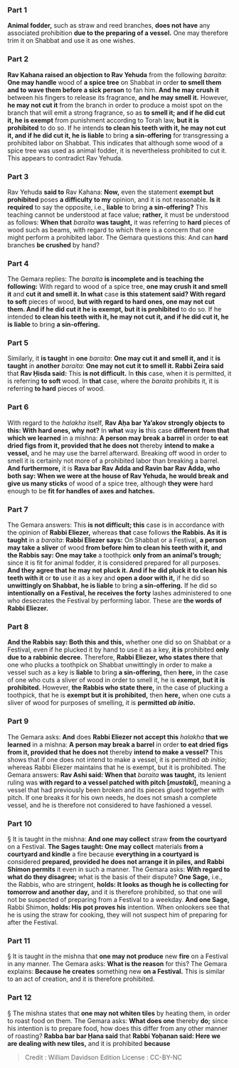 
### Part 1
<b>Animal fodder,</b> such as straw and reed branches, <b>does not have</b> any associated prohibition <b>due to the preparing of a vessel.</b> One may therefore trim it on Shabbat and use it as one wishes.

### Part 2
<b>Rav Kahana raised an objection to Rav Yehuda</b> from the following <i>baraita</i>: <b>One may handle</b> wood of <b>a spice tree</b> on Shabbat in order <b>to smell them and to wave them before a sick person</b> to fan him. <b>And he may crush it</b> between his fingers to release its fragrance, <b>and he may smell it.</b> However, <b>he may not cut it</b> from the branch in order to produce a moist spot on the branch that will emit a strong fragrance, so as <b>to smell it; and if he did cut it, he is exempt</b> from punishment according to Torah law, <b>but it is prohibited</b> to do so. If he intends <b>to clean his teeth with it, he may not cut it, and if he did cut it, he is liable</b> to bring <b>a sin-offering</b> for transgressing a prohibited labor on Shabbat. This indicates that although some wood of a spice tree was used as animal fodder, it is nevertheless prohibited to cut it. This appears to contradict Rav Yehuda.

### Part 3
Rav Yehuda <b>said to</b> Rav Kahana: <b>Now,</b> even the statement <b>exempt but prohibited</b> poses <b>a difficulty to my</b> opinion, and it is not reasonable. <b>Is it required</b> to say the opposite, i.e., <b>liable</b> to bring <b>a sin-offering?</b> This teaching cannot be understood at face value; <b>rather,</b> it must be understood as follows: <b>When that</b> <i>baraita</i> <b>was taught,</b> it was referring to <b>hard</b> pieces of wood such as beams, with regard to which there is a concern that one might perform a prohibited labor. The Gemara questions this: And can <b>hard</b> branches <b>be crushed</b> by hand?

### Part 4
The Gemara replies: The <i>baraita</i> <b>is incomplete and is teaching the following:</b> With regard to wood of a spice tree, <b>one may crush it and smell it</b> and <b>cut it and smell it. In what</b> case <b>is this statement said? With regard to soft</b> pieces of wood, <b>but with regard to hard ones, one may not cut them. And if he did cut it he is exempt, but it is prohibited</b> to do so. If he intended <b>to clean his teeth with it, he may not cut it, and if he did cut it, he is liable</b> to bring <b>a sin-offering.</b>

### Part 5
Similarly, it <b>is taught</b> in <b>one</b> <i>baraita</i>: <b>One may cut it and smell it, and</b> it <b>is taught</b> in <b>another</b> <i>baraita</i>: <b>One may not cut it to smell it. Rabbi Zeira said</b> that <b>Rav Ḥisda said:</b> This <b>is not difficult.</b> In <b>this</b> case, when it is permitted, it is referring <b>to soft</b> wood. In <b>that</b> case, where the <i>baraita</i> prohibits it, it is referring <b>to hard</b> pieces of wood.

### Part 6
With regard to the <i>halakha</i> itself, <b>Rav Aḥa bar Ya’akov strongly objects to this: With hard ones, why not?</b> In <b>what</b> way <b>is</b> this case <b>different from that which we learned</b> in a mishna: <b>A person may break a barrel</b> in order <b>to eat dried figs from it, provided that he does not</b> thereby <b>intend to make a vessel,</b> and he may use the barrel afterward. Breaking off wood in order to smell it is certainly not more of a prohibited labor than breaking a barrel. <b>And furthermore,</b> it is <b>Rava bar Rav Adda and Ravin bar Rav Adda, who both say: When we were at the house of Rav Yehuda, he would break and give us many sticks</b> of wood of a spice tree, although <b>they were</b> hard enough to be <b>fit for handles of axes and hatches.</b>

### Part 7
The Gemara answers: This <b>is not difficult; this</b> case is in accordance with the opinion of <b>Rabbi Eliezer,</b> whereas <b>that</b> case follows <b>the Rabbis. As it is taught</b> in a <i>baraita</i>: <b>Rabbi Eliezer says:</b> On Shabbat or a Festival, <b>a person may take a sliver</b> of wood <b>from before him to clean his teeth with it, and the Rabbis say: One may take</b> a toothpick <b>only from an animal’s trough;</b> since it is fit for animal fodder, it is considered prepared for all purposes. <b>And they agree that he may not pluck it. And if he did pluck it to clean his teeth with it</b> or <b>to</b> use it as a key and <b>open a door with it,</b> if he did so <b>unwittingly on Shabbat, he is liable</b> to bring <b>a sin-offering.</b> If he did so <b>intentionally on a Festival, he receives the forty</b> lashes administered to one who desecrates the Festival by performing labor. These are <b>the words of Rabbi Eliezer.</b>

### Part 8
<b>And the Rabbis say: Both this and this,</b> whether one did so on Shabbat or a Festival, even if he plucked it by hand to use it as a key, <b>it is</b> prohibited <b>only due to a rabbinic decree.</b> Therefore, <b>Rabbi Eliezer, who states there</b> that one who plucks a toothpick on Shabbat unwittingly in order to make a vessel such as a key is <b>liable</b> to bring <b>a sin-offering,</b> then <b>here,</b> in the case of one who cuts a sliver of wood in order to smell it, he is <b>exempt, but it is prohibited.</b> However, <b>the Rabbis who state there,</b> in the case of plucking a toothpick, that he is <b>exempt but it is prohibited,</b> then <b>here,</b> when one cuts a sliver of wood for purposes of smelling, it is <b>permitted <i>ab initio</i>.</b>

### Part 9
The Gemara asks: <b>And</b> does <b>Rabbi Eliezer not accept this</b> <i>halakha</i> <b>that we learned</b> in a mishna: <b>A person may break a barrel</b> in order <b>to eat dried figs from it, provided that he does not</b> thereby <b>intend to make a vessel?</b> This shows that if one does not intend to make a vessel, it is permitted <i>ab initio</i>; whereas Rabbi Eliezer maintains that he is exempt, but it is prohibited. The Gemara answers: <b>Rav Ashi said: When that</b> <i>baraita</i> <b>was taught,</b> its lenient ruling was <b>with regard to a vessel patched with pitch [<i>mustaki</i>],</b> meaning a vessel that had previously been broken and its pieces glued together with pitch. If one breaks it for his own needs, he does not smash a complete vessel, and he is therefore not considered to have fashioned a vessel.

### Part 10
§ It is taught in the mishna: <b>And one may collect</b> straw <b>from the courtyard</b> on a Festival. <b>The Sages taught: One may collect</b> materials <b>from a courtyard and kindle</b> a fire because <b>everything in a courtyard is</b> considered <b>prepared, provided he does not arrange it in piles, and Rabbi Shimon permits</b> it even in such a manner. The Gemara asks: <b>With regard to what do they disagree;</b> what is the basis of their dispute? <b>One Sage,</b> i.e., the Rabbis, who are stringent, <b>holds: It looks as though he is collecting for tomorrow and another day,</b> and it is therefore prohibited, so that one will not be suspected of preparing from a Festival to a weekday. <b>And one Sage,</b> Rabbi Shimon, <b>holds: His pot proves his</b> intention. When onlookers see that he is using the straw for cooking, they will not suspect him of preparing for after the Festival.

### Part 11
§ It is taught in the mishna that <b>one may not produce</b> new <b>fire</b> on a Festival in any manner. The Gemara asks: <b>What is the reason</b> for this? The Gemara explains: <b>Because he creates</b> something new <b>on a Festival.</b> This is similar to an act of creation, and it is therefore prohibited.

### Part 12
§ The mishna states that <b>one may not whiten tiles</b> by heating them, in order to roast food on them. The Gemara asks: <b>What does one</b> thereby <b>do;</b> since his intention is to prepare food, how does this differ from any other manner of roasting? <b>Rabba bar bar Ḥana said</b> that <b>Rabbi Yoḥanan said: Here we are dealing with new tiles,</b> and it is prohibited <b>because</b>

>Credit : William Davidson Edition
>License : CC-BY-NC